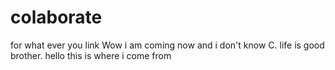 # colaborate
for what ever you link
Wow i am coming now 
and i don't know C.
life is good brother.
hello
this is where i come from
